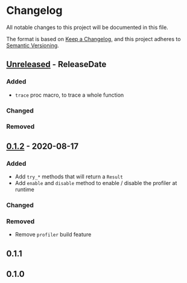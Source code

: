 # Changelog
All notable changes to this project will be documented in this file.

The format is based on [Keep a Changelog](https://keepachangelog.com/en/1.0.0/),
and this project adheres to [Semantic Versioning](https://semver.org/spec/v2.0.0.html).

<!-- next-header -->
## [Unreleased] - ReleaseDate

### Added

- `trace` proc macro, to trace a whole function

### Changed

### Removed

## [0.1.2] - 2020-08-17

### Added

- Add `try_*` methods that will return a `Result`
- Add `enable` and `disable` method to enable / disable the profiler at runtime

### Changed

### Removed

- Remove `profiler` build feature

## 0.1.1
## 0.1.0

<!-- next-url -->
[Unreleased]: https://github.com/Stupremee/persil/compare/v0.1.2...HEAD
[0.1.2]: https://github.com/Stupremee/persil/compare/v0.1.1...v0.1.2
